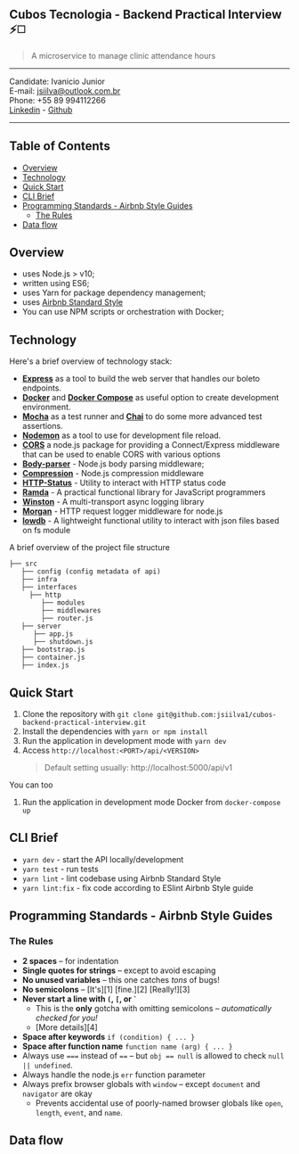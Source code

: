 ## Cubos Tecnologia - Backend Practical Interview  :zap::white_medium_square:
> A microservice to manage clinic attendance hours
--------------------

Candidate: Ivanicio Junior   
E-mail: jsiilva@outlook.com.br   
Phone: +55 89 994112266  
[Linkedin](https://www.linkedin.com/in/jsilva49/) - [Github](https://github.com/jsiilva1/)

--------------------
  
## Table of Contents
- [Overview](#overview)
- [Technology](#technology)
- [Quick Start](#quick-start)
- [CLI Brief](#cli-brief)
- [Programming Standards - Airbnb Style Guides](#programming-standards---airbnb-style-guides)
  - [The Rules](#the-rules)
- [Data flow](#data-flow)

## Overview
- uses Node.js > v10;
- written using ES6;
- uses Yarn for package dependency management;
- uses [Airbnb Standard Style](https://github.com/airbnb/javascript)
- You can use NPM scripts or orchestration with Docker;

## Technology
Here's a brief overview of technology stack:
-  **[Express](https://github.com/expressjs/express)** as a tool to build the web server that handles our boleto endpoints.
-  **[Docker](https://docs.docker.com)** and **[Docker Compose](https://docs.docker.com/compose/)** as useful option to create development environment.
-  **[Mocha](https://www.npmjs.com/package/mocha)** as a test runner and **[Chai](http://chaijs.com)** to do some more advanced test assertions.
-  **[Nodemon](https://nodemon.io/)** as a tool to use for development file reload.
 -  **[CORS](https://www.npmjs.com/package/cors)** a node.js package for providing a Connect/Express middleware that can be used to enable CORS with various options
 - **[Body-parser](https://www.npmjs.com/package/body-parser)** - Node.js body parsing middleware;
 -  **[Compression](https://www.npmjs.com/package/compression)** - Node.js compression middleware
 -  **[HTTP-Status](https://www.npmjs.com/package/http-status)** - Utility to interact with HTTP status code
 -  **[Ramda](https://www.npmjs.com/package/ramda)** -  A practical functional library for JavaScript programmers
 -  **[Winston](https://www.npmjs.com/package/winston)** -  A multi-transport async logging library
 -  **[Morgan](https://www.npmjs.com/package/morgan)** -  HTTP request logger middleware for node.js
 -  **[lowdb](https://www.npmjs.com/package/lowdb)** - A lightweight functional utility to interact with json files based on fs module 

A brief overview of the project file structure
```
├── src
   ├── config (config metadata of api)
   ├── infra
   ├── interfaces 
     ├── http 
        ├── modules
        ├── middlewares
        ├── router.js 
   ├── server
      ├── app.js
      ├── shutdown.js 
   ├── bootstrap.js
   ├── container.js
   ├── index.js
```

## Quick Start
1. Clone the repository with `git clone git@github.com:jsiilva1/cubos-backend-practical-interview.git`
2. Install the dependencies with `yarn or npm install`
3. Run the application in development mode with `yarn dev`
4. Access `http://localhost:<PORT>/api/<VERSION>`
    > Default setting usually: http://localhost:5000/api/v1

You can too
1. Run the application in development mode Docker from `docker-compose up`

## CLI Brief
- `yarn dev` - start the API locally/development
- `yarn test` - run tests
- `yarn lint` - lint codebase using Airbnb Standard Style
- `yarn lint:fix` - fix code according to ESlint Airbnb Style guide

## Programming Standards - Airbnb Style Guides
### The Rules

- **2 spaces** – for indentation
- **Single quotes for strings** – except to avoid escaping
- **No unused variables** – this one catches *tons* of bugs!
- **No semicolons** – [It's][1] [fine.][2] [Really!][3]
- **Never start a line with `(`, `[`, or `` ` ``**
  - This is the **only** gotcha with omitting semicolons – *automatically checked for you!*
  - [More details][4]
- **Space after keywords** `if (condition) { ... }`
- **Space after function name** `function name (arg) { ... }`
- Always use `===` instead of `==` – but `obj == null` is allowed to check `null || undefined`.
- Always handle the node.js `err` function parameter
- Always prefix browser globals with `window` – except `document` and `navigator` are okay
  - Prevents accidental use of poorly-named browser globals like `open`, `length`,
    `event`, and `name`.


## Data flow


